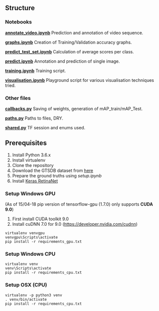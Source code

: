 ## Structure
### Notebooks
**[annotate_video.ipynb](./annotate_video.ipynb)** Prediction and annotation of video sequence.

**[graphs.ipynb](./graphs.ipynb)** Creation of Training/Validation accuracy graphs.

**[predict_test_set.ipynb](./predict_test_set.ipynb)** Calculation of average scores per class.

**[predict.ipynb](./predict.ipynb)** Annotation and prediction of single image.

**[training.ipynb](./training.ipynb)** Training script.

**[visualisation.ipynb](./visualisation.ipynb)** Playground script for various visualisation techniques tried.

### Other files
**[callbacks.py](./callbacks.py)** Saving of weights, generation of mAP_train/mAP_Test.

**[paths.py](./paths.py)** Paths to files, DRY.

**[shared.py](./shared.py)** TF session and enums used.

## Prerequisites
1. Install Python 3.6.x
2. Install virtualenv
3. Clone the repository
4. Download the GTSDB dataset from [here](http://benchmark.ini.rub.de/?section=gtsdb&subsection=dataset)
5. Prepare the ground truths using *setup.ipynb*
6. Install [Keras RetinaNet](https://github.com/fizyr/keras-retinanet)

### Setup Windows GPU
(As of 15/04-18 pip version of tensorflow-gpu (1.7.0) only supports **CUDA 9.0**)
1. First install CUDA toolkit 9.0
2. Install cuDNN 7.0 for 9.0 (https://developer.nvidia.com/cudnn)

```
virtualenv venvgpu
venvgpu\Scripts\activate
pip install -r requirements_gpu.txt
```

### Setup Windows CPU
```
virtualenv venv
venv\Scripts\activate
pip install -r requirements_cpu.txt
```

### Setup OSX (CPU)
```
virtualenv -p python3 venv
. venv/bin/activate
pip install -r requirements_cpu.txt
```